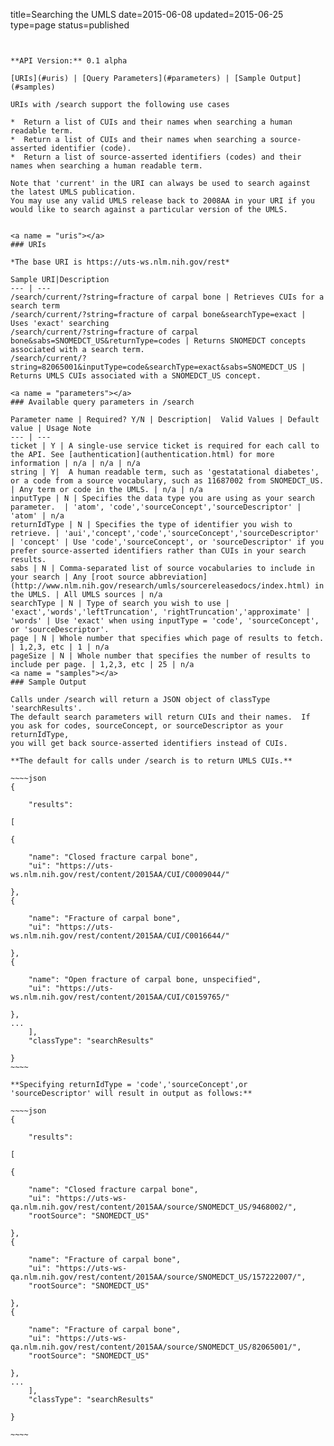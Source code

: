 title=Searching the UMLS
date=2015-06-08
updated=2015-06-25
type=page
status=published
~~~~~~


**API Version:** 0.1 alpha

[URIs](#uris) | [Query Parameters](#parameters) | [Sample Output](#samples)

URIs with /search support the following use cases

*  Return a list of CUIs and their names when searching a human readable term.
*  Return a list of CUIs and their names when searching a source-asserted identifier (code).
*  Return a list of source-asserted identifiers (codes) and their names when searching a human readable term.

Note that 'current' in the URI can always be used to search against the latest UMLS publication.
You may use any valid UMLS release back to 2008AA in your URI if you would like to search against a particular version of the UMLS.


<a name = "uris"></a>
### URIs

*The base URI is https://uts-ws.nlm.nih.gov/rest*

Sample URI|Description
--- | ---
/search/current/?string=fracture of carpal bone | Retrieves CUIs for a search term
/search/current/?string=fracture of carpal bone&searchType=exact | Uses 'exact' searching
/search/current/?string=fracture of carpal bone&sabs=SNOMEDCT_US&returnType=codes | Returns SNOMEDCT concepts associated with a search term.
/search/current/?string=82065001&inputType=code&searchType=exact&sabs=SNOMEDCT_US | Returns UMLS CUIs associated with a SNOMEDCT_US concept.

<a name = "parameters"></a>
### Available query parameters in /search

Parameter name | Required? Y/N | Description|  Valid Values | Default value | Usage Note
--- | ---
ticket | Y | A single-use service ticket is required for each call to the API. See [authentication](authentication.html) for more information | n/a | n/a | n/a
string | Y|  A human readable term, such as 'gestatational diabetes', or a code from a source vocabulary, such as 11687002 from SNOMEDCT_US. | Any term or code in the UMLS. | n/a | n/a
inputType | N | Specifies the data type you are using as your search parameter.  | 'atom', 'code','sourceConcept','sourceDescriptor' | 'atom' | n/a
returnIdType | N | Specifies the type of identifier you wish to retrieve. | 'aui','concept','code','sourceConcept','sourceDescriptor' | 'concept' | Use 'code','sourceConcept', or 'sourceDescriptor' if you prefer source-asserted identifiers rather than CUIs in your search results.
sabs | N | Comma-separated list of source vocabularies to include in your search | Any [root source abbreviation](http://www.nlm.nih.gov/research/umls/sourcereleasedocs/index.html) in the UMLS. | All UMLS sources | n/a
searchType | N | Type of search you wish to use | 'exact','words','leftTruncation', 'rightTruncation','approximate' | 'words' | Use 'exact' when using inputType = 'code', 'sourceConcept', or 'sourceDescriptor'.
page | N | Whole number that specifies which page of results to fetch. | 1,2,3, etc | 1 | n/a
pageSize | N | Whole number that specifies the number of results to include per page. | 1,2,3, etc | 25 | n/a
<a name = "samples"></a>
### Sample Output

Calls under /search will return a JSON object of classType 'searchResults'.
The default search parameters will return CUIs and their names.  If you ask for codes, sourceConcept, or sourceDescriptor as your returnIdType,
you will get back source-asserted identifiers instead of CUIs.

**The default for calls under /search is to return UMLS CUIs.**

~~~~json
{

    "results": 

[

{

    "name": "Closed fracture carpal bone",
    "ui": "https://uts-ws.nlm.nih.gov/rest/content/2015AA/CUI/C0009044/"

},
{

    "name": "Fracture of carpal bone",
    "ui": "https://uts-ws.nlm.nih.gov/rest/content/2015AA/CUI/C0016644/"

},
{

    "name": "Open fracture of carpal bone, unspecified",
    "ui": "https://uts-ws.nlm.nih.gov/rest/content/2015AA/CUI/C0159765/"

},
...
    ],
    "classType": "searchResults"

}
~~~~

**Specifying returnIdType = 'code','sourceConcept',or 'sourceDescriptor' will result in output as follows:**

~~~~json
{

    "results": 

[

{

    "name": "Closed fracture carpal bone",
    "ui": "https://uts-ws-qa.nlm.nih.gov/rest/content/2015AA/source/SNOMEDCT_US/9468002/",
    "rootSource": "SNOMEDCT_US"

},
{

    "name": "Fracture of carpal bone",
    "ui": "https://uts-ws-qa.nlm.nih.gov/rest/content/2015AA/source/SNOMEDCT_US/157222007/",
    "rootSource": "SNOMEDCT_US"

},
{

    "name": "Fracture of carpal bone",
    "ui": "https://uts-ws-qa.nlm.nih.gov/rest/content/2015AA/source/SNOMEDCT_US/82065001/",
    "rootSource": "SNOMEDCT_US"

},
...
    ],
    "classType": "searchResults"

}

~~~~
